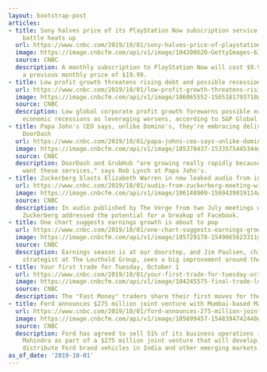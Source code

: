 ```yaml
---
layout: bootstrap-post
articles:
- title: Sony halves price of its PlayStation Now subscription service as cloud gaming
    battle heats up
  url: https://www.cnbc.com/2019/10/01/sony-halves-price-of-playstation-now-cloud-gaming-subscription-service.html
  image: https://image.cnbcfm.com/api/v1/image/104200620-GettyImages-618400070.jpg?v=1532563946
  source: CNBC
  description: A monthly subscription to PlayStation Now will cost $9.99, down from
    a previous monthly price of $19.99.
- title: Low profit growth threatens rising debt and possible recession, S&P warns
  url: https://www.cnbc.com/2019/10/01/low-profit-growth-threatens-rising-debt-and-possible-recession-sp-warns.html
  image: https://image.cnbcfm.com/api/v1/image/106065552-1565181793718gettyimages-1159931369.jpeg?v=1565181835
  source: CNBC
  description: Low global corporate profit growth forewarns possible earnings and
    economic recessions as leveraging worsens, according to S&P Global Ratings.
- title: Papa John's CEO says, unlike Domino's, they're embracing delivery apps like
    DoorDash
  url: https://www.cnbc.com/2019/10/01/papa-johns-ceo-says-unlike-dominos-they-are-embracing-doordash.html
  image: https://image.cnbcfm.com/api/v1/image/105378437-1533575445344gettyimages-103956163.jpeg?v=1565116439
  source: CNBC
  description: DoorDash and GrubHub "are growing really rapidly because the customers
    want these services," says Rob Lynch at Papa John's.
- title: Zuckerberg blasts Elizabeth Warren in new leaked audio from internal meetings
  url: https://www.cnbc.com/2019/10/01/audio-from-zuckerberg-meeting-with-facebook-employees-leaked.html
  image: https://image.cnbcfm.com/api/v1/image/106148909-1569439019114gettyimages-1169608921.jpeg?v=1569932565
  source: CNBC
  description: In audio published by The Verge from two July meetings with employees,
    Zuckerberg addressed the potential for a breakup of Facebook.
- title: One chart suggests earnings growth is about to pop
  url: https://www.cnbc.com/2019/10/01/one-chart-suggests-earnings-growth-is-about-to-pop.html
  image: https://image.cnbcfm.com/api/v1/image/105729178-1549665623311gettyimages-1080069150.jpeg?v=1551199625
  source: CNBC
  description: Earnings season is at our doorstep, and Jim Paulsen, chief investment
    strategist at The Leuthold Group, sees a big improvement around the corner.
- title: Your first trade for Tuesday, October 1
  url: https://www.cnbc.com/2019/10/01/your-first-trade-for-tuesday-october-1.html
  image: https://image.cnbcfm.com/api/v1/image/104245575-final-trade-logo.jpg?v=1485535955
  source: CNBC
  description: The "Fast Money" traders share their first moves for the market open.
- title: Ford announces $275 million joint venture with Mumbai-based Mahindra
  url: https://www.cnbc.com/2019/10/01/ford-announces-275-million-joint-venture-with-mumbai-based-mahindra.html
  image: https://image.cnbcfm.com/api/v1/image/105699457-1548394742448gettyimages-904958966.jpeg?v=1566437850
  source: CNBC
  description: Ford has agreed to sell 51% of its business operations in India to
    Mahindra as part of a $275 million joint venture that will develop, market and
    distribute Ford brand vehicles in India and other emerging markets.
as_of_date: '2019-10-01'
---
```


